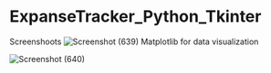 ﻿# ExpanseTracker_Python_Tkinter
Screenshoots
![Screenshot (639)](https://github.com/mrSHIHAB1/ExpanseTracker_Python_Tkinter/assets/129503995/d62314b5-204f-4b9f-872b-b70669be4570)
Matplotlib for data visualization

![Screenshot (640)](https://github.com/mrSHIHAB1/ExpanseTracker_Python_Tkinter/assets/129503995/8d7d5ce6-2d80-44c2-ae40-4cfe4f7ad191)
